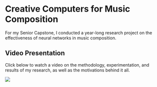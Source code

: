 # Creative Computers for Music Composition

For my Senior Capstone, I conducted a year-long research project on the effectiveness of neural networks in music composition.

## Video Presentation

Click below to watch a video on the methodology, experimentation, and results of my research, as well as the motivations behind it all.

[![](https://img.youtube.com/vi/JXPi7Qw9sZY/0.jpg)](https://www.youtube.com/watch?v=JXPi7Qw9sZY "Click to watch a video on the findings of my research")
